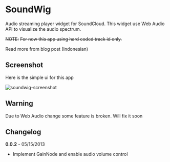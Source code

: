 SoundWig
=========

Audio streaming player widget for SoundCloud. This widget use Web Audio API to visualize
the audio spectrum.


~~NOTE:~~
~~For now this app using hard coded track id only.~~

Read more from blog post (Indonesian)


Screenshot
---------
Here is the simple ui for this app

![soundwig-screenshot](https://raw.github.com/junwatu/soundwig/soundwig-simple/screenshot/soundwig-0.0.1.png)


Warning
-------
Due to Web Audio change some feature is broken. Will fix it soon


Changelog
---------


**0.0.2** - 05/15/2013

* Implement GainNode and enable audio volume control
